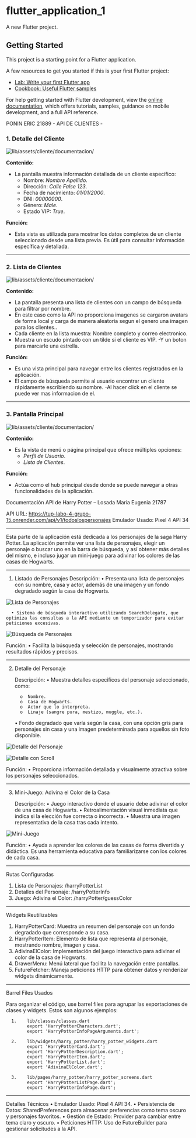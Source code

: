 # flutter_application_1

A new Flutter project.

## Getting Started

This project is a starting point for a Flutter application.

A few resources to get you started if this is your first Flutter project:

- [Lab: Write your first Flutter app](https://docs.flutter.dev/get-started/codelab)
- [Cookbook: Useful Flutter samples](https://docs.flutter.dev/cookbook)

For help getting started with Flutter development, view the
[online documentation](https://docs.flutter.dev/), which offers tutorials,
samples, guidance on mobile development, and a full API reference.


PONIN ERIC 21889 - API DE CLIENTES - 

### 1. **Detalle del Cliente**

![lib/assets/cliente/documentacion/](DetalleCLiente.JPG)

   **Contenido:**
   - La pantalla muestra información detallada de un cliente específico:
     - Nombre: *Nombre Apellido*.
     - Dirección: *Calle False 123*.
     - Fecha de nacimiento: *01/01/2000*.
     - DNI: *00000000*.
     - Género: *Male*.
     - Estado VIP: *True*.

   **Función:**
   - Esta vista es utilizada para mostrar los datos completos de un cliente seleccionado desde una lista previa. Es útil para consultar información específica y detallada.

---
### 2. **Lista de Clientes**

![lib/assets/cliente/documentacion/](ListaClientes.JPG)

   **Contenido:**
   - La pantalla presenta una lista de clientes con un campo de búsqueda para filtrar por nombre.
   - En este caso como la API no proporciona imagenes se cargaron avatars de forma local y carga de manera aleatoria segun el genero una imagen para los clientes..
   - Cada cliente en la lista muestra: Nombre completo y correo electronico.
   - Muestra un escudo pintado con un tilde si el cliente es VIP.
   -Y un boton para marcarle una estrella.

   **Función:**
   - Es una vista principal para navegar entre los clientes registrados en la aplicación.
   - El campo de búsqueda permite al usuario encontrar un cliente rápidamente escribiendo su nombre.
   -Al hacer click en el cliente se puede ver mas informacion de el.

---
### 3. **Pantalla Principal**

![lib/assets/cliente/documentacion/](Principal.JPG)


   **Contenido:**
   - Es la vista de menú o página principal que ofrece múltiples opciones:
     - *Perfil de Usuario*.
     - *Lista de Clientes*.

   **Función:**
   - Actúa como el hub principal desde donde se puede navegar a otras funcionalidades de la aplicación.


Documentación API de Harry Potter – Losada María Eugenia 21787

API URL: https://tup-labo-4-grupo-15.onrender.com/api/v1/todoslospersonajes
Emulador Usado: Pixel 4 API 34

---

Esta parte de la aplicación está dedicada a los personajes de la saga Harry Potter. La aplicación permite ver una lista de personajes, elegir un personaje o buscar uno en la barra de búsqueda, y así obtener más detalles del mismo, e incluso jugar un mini-juego para adivinar los colores de las casas de Hogwarts.

---

1. Listado de Personajes
   Descripción:
      •	Presenta una lista de personajes con su nombre, casa y actor, además de una imagen y un fondo degradado según la casa de Hogwarts.

![Lista de Personajes](lib/assets/images/DocuHarryPotter/Lista_de_Personajes_de_HPotter.png)

      •	Sistema de búsqueda interactivo utilizando SearchDelegate, que optimiza las consultas a la API mediante un temporizador para evitar peticiones excesivas.

![Búsqueda de Personajes](lib/assets/images/DocuHarryPotter/busqueda_api_hPotter.png)


   Función:
      •	Facilita la búsqueda y selección de personajes, mostrando resultados rápidos y precisos.

---

2. Detalle del Personaje

   Descripción:
      •	Muestra detalles específicos del personaje seleccionado, como:

         o	Nombre.
         o	Casa de Hogwarts.
         o	Actor que lo interpreta.
         o	Linaje (sangre pura, mestizo, muggle, etc.).

      •	Fondo degradado que varía según la casa, con una opción gris para personajes sin casa y una imagen predeterminada para aquellos sin foto disponible.

![Detalle del Personaje](lib/assets/images/DocuHarryPotter/Personaje_elegido.png)


![Detalle con Scroll](lib/assets/images/DocuHarryPotter/personaje_con_scroll_HPotter.png)


   Función:
      •	Proporciona información detallada y visualmente atractiva sobre los personajes seleccionados.

---

3. Mini-Juego: Adivina el Color de la Casa

   Descripción:
      •	Juego interactivo donde el usuario debe adivinar el color de una casa de Hogwarts.
      •	Retroalimentación visual inmediata que indica si la elección fue correcta o incorrecta.
      •	Muestra una imagen representativa de la casa tras cada intento.

![Mini-Juego](lib/assets/images/DocuHarryPotter/capturas_del_adivinador.png)


   Función:
      •	Ayuda a aprender los colores de las casas de forma divertida y didáctica. Es una herramienta educativa para familiarizarse con los colores de cada casa.

---

Rutas Configuradas
   1.	Lista de Personajes: /harryPotterList
   2.	Detalles del Personaje: /harryPotterInfo
   3.	Juego: Adivina el Color: /harryPotter/guessColor

---

Widgets Reutilizables
   1.	HarryPotterCard: Muestra un resumen del personaje con un fondo degradado que corresponde a su casa.
   2.	HarryPotterItem: Elemento de lista que representa al personaje, mostrando nombre, imagen y casa.
   3.	AdivinaElColor: Implementación del juego interactivo para adivinar el color de la casa de Hogwarts.
   4.	DrawerMenu: Menú lateral que facilita la navegación entre pantallas.
   5.	FutureFetcher: Maneja peticiones HTTP para obtener datos y renderizar widgets dinámicamente.
---

Barrel Files Usados

   Para organizar el código, use barrel files para agrupar las exportaciones de clases y widgets. Estos son algunos ejemplos:

      1.	lib/classes/classes.dart
            export 'HarryPotterCharacters.dart';
            export 'HarryPotterInfoPageArguments.dart';

      2.	lib/widgets/harry_potter/harry_potter_widgets.dart
            export 'HarryPotterCard.dart';
            export 'HarryPotterDescription.dart';
            export 'HarryPotterItem.dart';
            export 'HarryPotterList.dart';
            export 'AdivinaElColor.dart';

      3.	lib/pages/harry_potter/harry_potter_screens.dart
            export 'HarryPotterListPage.dart';
            export 'HarryPotterInfoPage.dart';

---

Detalles Técnicos
      •	Emulador Usado: Pixel 4 API 34.
      •	Persistencia de Datos: SharedPreferences para almacenar preferencias como tema oscuro y personajes favoritos.
      •	Gestión de Estado: Provider para cambiar entre tema claro y oscuro.
      •	Peticiones HTTP: Uso de FutureBuilder para gestionar solicitudes a la API.

